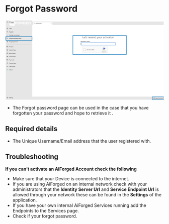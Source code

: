 # Forgot Password

![](/assets/7.png)

* The Forgot password page can be used in the case that you have forgotten your password and hope to retrieve it .

## Required details

* The Unique Username/Email address that the user registered with.

## Troubleshooting

**If you can’t activate an AiForged Account check the following**

* Make sure that your Device is connected to the internet.
* If you are using AiForged on an internal network check with your administrators that the **Identity Server Url** and **Service Endpoint Url** is allowed through your network these can be found in the **Settings** of the application.
* If you have your own internal AiForged Services running add the Endpoints to the Services page.
* Check if your forgot password.

